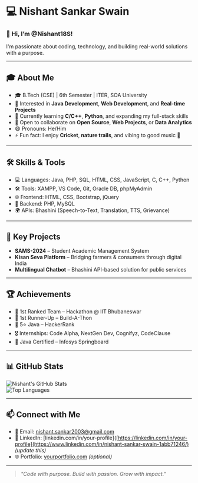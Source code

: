 # 💻 Nishant Sankar Swain

### 👋 Hi, I’m @Nishant18S!  
I'm passionate about coding, technology, and building real-world solutions with a purpose.

---

## 🎓 About Me

- 🎓 B.Tech (CSE) | 6th Semester | ITER, SOA University  
- 👀 Interested in **Java Development**, **Web Development**, and **Real-time Projects**  
- 🌱 Currently learning **C/C++**, **Python**, and expanding my full-stack skills  
- 💞️ Open to collaborate on **Open Source**, **Web Projects**, or **Data Analytics**  
- 😄 Pronouns: He/Him  
- ⚡ Fun fact: I enjoy **Cricket**, **nature trails**, and vibing to good music 🎵  

---

## 🛠️ Skills & Tools

- 💻 Languages: Java, PHP, SQL, HTML, CSS, JavaScript, C, C++, Python  
- 🛠️ Tools: XAMPP, VS Code, Git, Oracle DB, phpMyAdmin  
- 🌐 Frontend: HTML, CSS, Bootstrap, jQuery  
- 🔧 Backend: PHP, MySQL  
- 🌍 APIs: Bhashini (Speech-to-Text, Translation, TTS, Grievance)

---

## 🚀 Key Projects

- **SAMS-2024** – Student Academic Management System  
- **Kisan Seva Platform** – Bridging farmers & consumers through digital India  
- **Multilingual Chatbot** – Bhashini API-based solution for public services

---

## 🏆 Achievements

- 🥇 1st Ranked Team – Hackathon @ IIT Bhubaneswar  
- 🥈 1st Runner-Up – Build-A-Thon  
- 🧠 5⭐ Java – HackerRank  
- 🎖️ Internships: Code Alpha, NextGen Dev, Cognifyz, CodeClause  
- 📜 Java Certified – Infosys Springboard  

---

## 📊 GitHub Stats

![Nishant's GitHub Stats](https://github-readme-stats.vercel.app/api?username=Nishant18S&show_icons=true&theme=radical)  
![Top Languages](https://github-readme-stats.vercel.app/api/top-langs/?username=Nishant18S&layout=compact&theme=radical)

---

## 📫 Connect with Me

- 📧 Email: nishant.sankar2003@gmail.com  
- 💼 LinkedIn: [linkedin.com/in/your-profile]([https://linkedin.com/in/your-profile](https://www.linkedin.com/in/nishant-sankar-swain-1abb71246/) *(update this)*  
- 🌐 Portfolio: [yourportfolio.com](https://www.nishantsankar.online/) *(optional)*

---

> _"Code with purpose. Build with passion. Grow with impact."_

<!---
Nishant18S/Nishant18S is a ✨ special ✨ repository because its `README.md` (this file) appears on your GitHub profile.
You can click the Preview link to take a look at your changes.
--->
